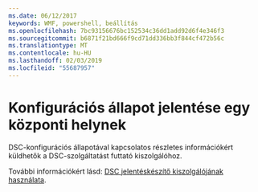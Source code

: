 ```yaml
---
ms.date: 06/12/2017
keywords: WMF, powershell, beállítás
ms.openlocfilehash: 7bc93156676bc152534c36dd1add92d6f4e346f3
ms.sourcegitcommit: b6871f21bd666f9cd71dd336bb3f844cf472b56c
ms.translationtype: MT
ms.contentlocale: hu-HU
ms.lasthandoff: 02/03/2019
ms.locfileid: "55687957"
---
```

# <a name="report-configuration-status-to-central-location"></a>Konfigurációs állapot jelentése egy központi helynek

DSC-konfigurációs állapotával kapcsolatos részletes információkért küldhetők a DSC-szolgáltatást futtató kiszolgálóhoz.

További információkért lásd: [DSC jelentéskészítő kiszolgálójának használata](https://msdn.microsoft.com/powershell/dsc/reportserver).
